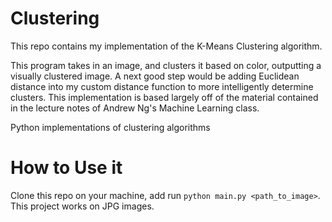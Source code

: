 Clustering
==========
This repo contains my implementation of the K-Means Clustering algorithm. 

This program takes in an image, and clusters it based on color, outputting a visually clustered image. A next good step would be adding Euclidean distance into my custom distance function to more intelligently determine clusters. This implementation is based largely off of the material contained in the lecture notes of Andrew Ng's Machine Learning class. 

Python implementations of clustering algorithms

How to Use it
======
Clone this repo on your machine, add run `python main.py <path_to_image>`. This project works on JPG images. 

